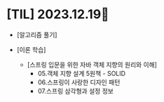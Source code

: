 # [TIL] 2023.12.19📒

* [알고리즘 풀기]
  
* [이론 학습]
  * [스프링 입문을 위한 자바 객체 지향의 원리와 이해]
    * 05.객체 지향 설계 5원책 - SOLID
    * 06.스프링이 사랑한 디자인 패턴
    * 07.스프링 삼각형과 설정 정보
